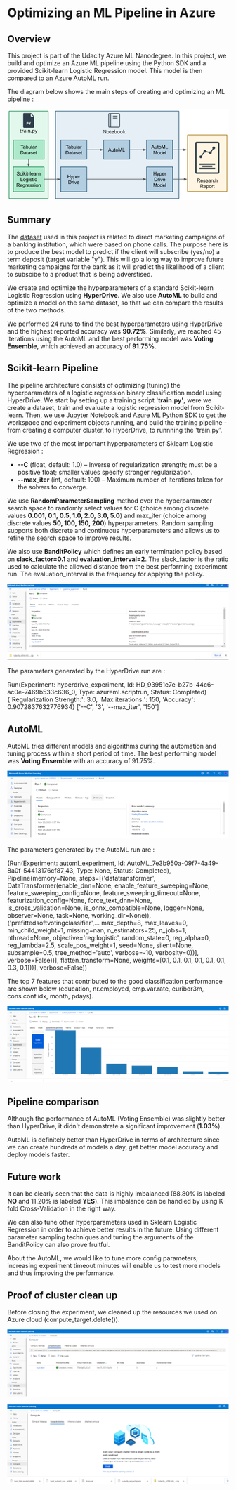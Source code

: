 # Optimizing an ML Pipeline in Azure

## Overview
This project is part of the Udacity Azure ML Nanodegree.
In this project, we build and optimize an Azure ML pipeline using the Python SDK and a provided Scikit-learn Logistic Regression model.
This model is then compared to an Azure AutoML run.

The diagram below shows the main steps of creating and optimizing an ML pipeline :

![Diagram](images/creating-and-optimizing-an-ml-pipeline.png)

## Summary
The <a href="https://automlsamplenotebookdata.blob.core.windows.net/automl-sample-notebook-data/bankmarketing_train.csv">dataset</a> used in this project is related to direct marketing campaigns of a banking institution, which were based on phone calls. The purpose here is to produce the best model to predict if the client will subscribe (yes/no) a term deposit (target variable "y"). This will go a long way to improve future marketing campaigns for the bank as it will predict the likelihood of a client to subscibe to a product that is being adverstised.

We create and optimize the hyperparameters of a standard Scikit-learn Logistic Regression using **HyperDrive**. We also use **AutoML** to build and optimize a model on the same dataset, so that we can compare the results of the two methods.

We performed 24 runs to find the best hyperparameters using HyperDrive and the highest reported accuracy was **90.72%**. Similarly, we reached 45 iterations using the AutoML and the best performing model was **Voting Ensemble**, which achieved an accuracy of **91.75%**.

## Scikit-learn Pipeline
The pipeline architecture consists of optimizing (tuning) the hyperparameters of a logistic regression binary classification model using HyperDrive. We start by setting up a training script **'train.py'**, were we create a dataset, train and evaluate a logistic regression model from Scikit-learn. Then, we use Jupyter Notebook and Azure ML Python SDK to get the workspace and experiment objects running, and build the training pipeline - from creating a computer cluster, to HyperDrive, to runnning the 'train.py'.

We use two of the most important hyperparameters of Sklearn Logistic Regression : 
* **--C** (float, default: 1.0) – Inverse of regularization strength; must be a positive float; smaller values specify stronger regularization.
* **--max_iter** (int, default: 100) – Maximum number of iterations taken for the solvers to converge.

We use **RandomParameterSampling** method over the hyperparameter search space to randomly select values for C (choice among discrete values **0.001, 0.1, 0.5, 1.0, 2.0, 3.0, 5.0**) and max_iter (choice among discrete values **50, 100, 150, 200**) hyperparameters. Random sampling supports both discrete and continuous hyperparameters and allows us to refine the search space to improve results.

We also use **BanditPolicy** which defines an early termination policy based on **slack_factor=0.1** and **evaluation_interval=2**. The slack_factor is the ratio used to calculate the allowed distance from the best performing experiment run. The evaluation_interval is the frequency for applying the policy.

![HyperDriveExperiment](images/hyperdrive/01.PNG)

The parameters generated by the HyperDrive run are : 

Run(Experiment: hyperdrive_experiment,
Id: HD_93951e7e-b27b-44c6-ac0e-7469b533c636_0,
Type: azureml.scriptrun,
Status: Completed)
{'Regularization Strength:': 3.0, 'Max iterations:': 150, 'Accuracy': 0.9072837632776934}
['--C', '3', '--max_iter', '150']

## AutoML
AutoML tries different models and algorithms during the automation and tuning process within a short period of time. The best performing model was **Voting Ensemble** with an accuracy of 91.75%.

![BestAutoML](images/automl/01.PNG)

The parameters generated by the AutoML run are : 

(Run(Experiment: automl_experiment,
 Id: AutoML_7e3b950a-09f7-4a49-8a0f-54413176cf87_43,
 Type: None,
 Status: Completed),
 Pipeline(memory=None,
          steps=[('datatransformer',
                  DataTransformer(enable_dnn=None, enable_feature_sweeping=None,
                                  feature_sweeping_config=None,
                                  feature_sweeping_timeout=None,
                                  featurization_config=None, force_text_dnn=None,
                                  is_cross_validation=None,
                                  is_onnx_compatible=None, logger=None,
                                  observer=None, task=None, working_dir=None)),
                 ('prefittedsoftvotingclassifier',...
                                                                                                max_depth=8,
                                                                                                max_leaves=0,
                                                                                                min_child_weight=1,
                                                                                                missing=nan,
                                                                                                n_estimators=25,
                                                                                                n_jobs=1,
                                                                                                nthread=None,
                                                                                                objective='reg:logistic',
                                                                                                random_state=0,
                                                                                                reg_alpha=0,
                                                                                                reg_lambda=2.5,
                                                                                                scale_pos_weight=1,
                                                                                                seed=None,
                                                                                                silent=None,
                                                                                                subsample=0.5,
                                                                                                tree_method='auto',
                                                                                                verbose=-10,
                                                                                                verbosity=0))],
                                                                      verbose=False))],
                                                flatten_transform=None,
                                                weights=[0.1, 0.1, 0.1, 0.1, 0.1,
                                                         0.1, 0.3, 0.1]))],
          verbose=False))
          
The top 7 features that contributed to the good classification performance are shown below (education, nr.employed, emp.var.rate, euribor3m, cons.conf.idx, month, pdays).

![BestFeatures](images/automl/03.PNG)

## Pipeline comparison
Although the performance of AutoML (Voting Ensemble) was slightly better than HyperDrive, it didn't demonstrate a significant improvement (**1.03%**).

AutoML is definitely better than HyperDrive in terms of architecture since we can create hundreds of models a day, get better model accuracy and deploy models faster. 

## Future work
It can be clearly seen that the data is highly imbalanced (88.80% is labeled **NO** and 11.20% is labeled **YES**). This imbalance can be handled by using K-fold Cross-Validation in the right way.

We can also tune other hyperparameters used in Sklearn Logistic Regression in order to achieve better results in the future. Using different parameter sampling techniques and tuning the arguments of the BanditPolicy can also prove fruitful.

About the AutoML, we would like to tune more config parameters; increasing experiment timeout minutes will enable us to test more models and thus improving the performance.

## Proof of cluster clean up
Before closing the experiment, we cleaned up the resources we used on Azure cloud (compute_target.delete()).

![ComputeCluster](images/Compute_Cluster.PNG )

![ClusterCleanUp](images/ClusterCleanup.PNG)
